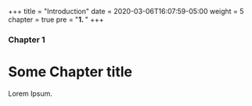 +++
title = "Introduction"
date = 2020-03-06T16:07:59-05:00
weight = 5
chapter = true
pre = "<b>1. </b>"
+++

### Chapter 1

# Some Chapter title

Lorem Ipsum.